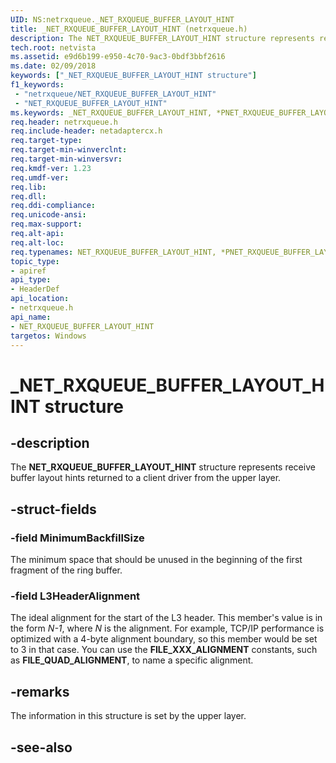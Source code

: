 ```yaml
---
UID: NS:netrxqueue._NET_RXQUEUE_BUFFER_LAYOUT_HINT
title: _NET_RXQUEUE_BUFFER_LAYOUT_HINT (netrxqueue.h)
description: The NET_RXQUEUE_BUFFER_LAYOUT_HINT structure represents receive buffer layout hints returned to a client driver from the upper layer.
tech.root: netvista
ms.assetid: e9d6b199-e950-4c70-9ac3-0bdf3bbf2616
ms.date: 02/09/2018
keywords: ["_NET_RXQUEUE_BUFFER_LAYOUT_HINT structure"]
f1_keywords:
 - "netrxqueue/NET_RXQUEUE_BUFFER_LAYOUT_HINT"
 - "NET_RXQUEUE_BUFFER_LAYOUT_HINT"
ms.keywords: _NET_RXQUEUE_BUFFER_LAYOUT_HINT, *PNET_RXQUEUE_BUFFER_LAYOUT_HINT, NET_RXQUEUE_BUFFER_LAYOUT_HINT, 
req.header: netrxqueue.h
req.include-header: netadaptercx.h
req.target-type:
req.target-min-winverclnt:
req.target-min-winversvr:
req.kmdf-ver: 1.23
req.umdf-ver:
req.lib:
req.dll:
req.ddi-compliance:
req.unicode-ansi:
req.max-support:
req.alt-api:
req.alt-loc:
req.typenames: NET_RXQUEUE_BUFFER_LAYOUT_HINT, *PNET_RXQUEUE_BUFFER_LAYOUT_HINT
topic_type: 
- apiref
api_type: 
- HeaderDef
api_location:
- netrxqueue.h
api_name: 
- NET_RXQUEUE_BUFFER_LAYOUT_HINT
targetos: Windows
---
```


# _NET_RXQUEUE_BUFFER_LAYOUT_HINT structure

## -description



The **NET_RXQUEUE_BUFFER_LAYOUT_HINT** structure represents receive buffer layout hints returned to a client driver from the upper layer.

## -struct-fields

### -field MinimumBackfillSize
The minimum space that should be unused in the beginning of the first fragment of the ring buffer.
 
### -field L3HeaderAlignment
The ideal alignment for the start of the L3 header. This member's value is in the form *N-1*, where *N* is the alignment. For example, TCP/IP performance is optimized with a 4-byte alignment boundary, so this member would be set to 3 in that case. You can use the **FILE_XXX_ALIGNMENT** constants, such as **FILE_QUAD_ALIGNMENT**, to name a specific alignment.

## -remarks
The information in this structure is set by the upper layer.



## -see-also
